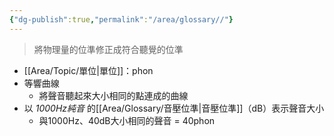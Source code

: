 ```yaml
---
{"dg-publish":true,"permalink":"/area/glossary//"}
---
```



> 將物理量的位準修正成符合聽覺的位準

- [[Area/Topic/單位\|單位]]：phon
- 等響曲線
	- 將聲音聽起來大小相同的點連成的曲線
- 以 _1000Hz純音_ 的[[Area/Glossary/音壓位準\|音壓位準]]（dB）表示聲音大小
	- 與1000Hz、40dB大小相同的聲音 = 40phon